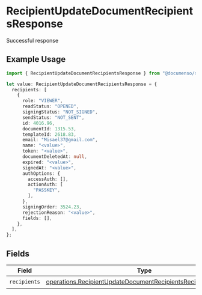 # RecipientUpdateDocumentRecipientsResponse

Successful response

## Example Usage

```typescript
import { RecipientUpdateDocumentRecipientsResponse } from "@documenso/sdk-typescript/models/operations";

let value: RecipientUpdateDocumentRecipientsResponse = {
  recipients: [
    {
      role: "VIEWER",
      readStatus: "OPENED",
      signingStatus: "NOT_SIGNED",
      sendStatus: "NOT_SENT",
      id: 4016.96,
      documentId: 1315.53,
      templateId: 2618.83,
      email: "Misael37@gmail.com",
      name: "<value>",
      token: "<value>",
      documentDeletedAt: null,
      expired: "<value>",
      signedAt: "<value>",
      authOptions: {
        accessAuth: [],
        actionAuth: [
          "PASSKEY",
        ],
      },
      signingOrder: 3524.23,
      rejectionReason: "<value>",
      fields: [],
    },
  ],
};
```

## Fields

| Field                                                                                                                                            | Type                                                                                                                                             | Required                                                                                                                                         | Description                                                                                                                                      |
| ------------------------------------------------------------------------------------------------------------------------------------------------ | ------------------------------------------------------------------------------------------------------------------------------------------------ | ------------------------------------------------------------------------------------------------------------------------------------------------ | ------------------------------------------------------------------------------------------------------------------------------------------------ |
| `recipients`                                                                                                                                     | [operations.RecipientUpdateDocumentRecipientsRecipientResponse](../../models/operations/recipientupdatedocumentrecipientsrecipientresponse.md)[] | :heavy_check_mark:                                                                                                                               | N/A                                                                                                                                              |